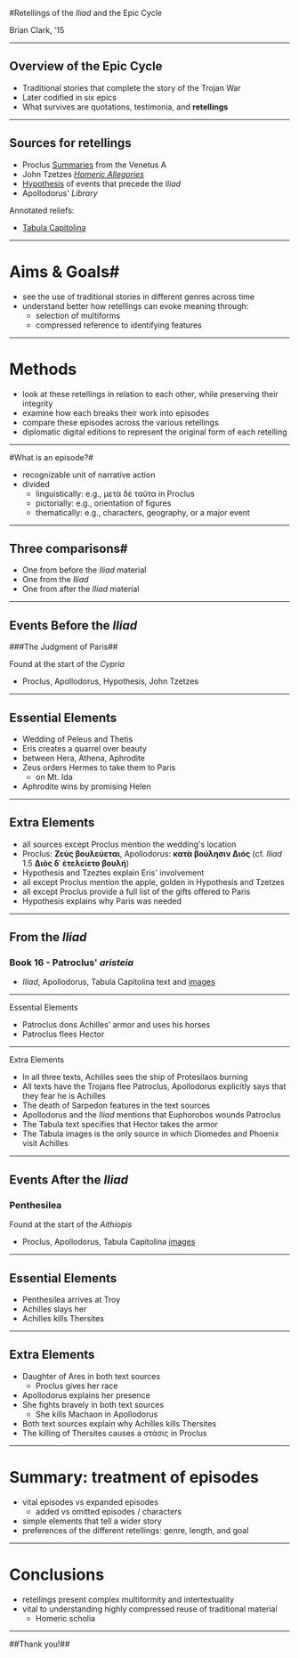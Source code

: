 #Retellings of the *Iliad* and the Epic Cycle

Brian Clark, '15

----------

## Overview of the Epic Cycle ##



- Traditional stories that complete the story of the Trojan War
- Later codified in six epics 
- What survives are quotations, testimonia, and  **retellings**


----------

## Sources for retellings


- Proclus [Summaries](http://www.homermultitext.org/hmt-digital/images?request=GetIIPMooViewer&urn=urn:cite:hmt:vaimg.VA006RN-0007) from the Venetus A
- John Tzetzes [*Homeric Allegories*](http://gallica.bnf.fr/ark:/12148/btv1b520005627/f22.zoom.r=.langFR)
- [Hypothesis](http://gallica.bnf.fr/ark:/12148/btv1b52500995q/f9.zoom.r=grec%202706.langFR) of events that precede the *Iliad*
- Apollodorus' *Library*

Annotated reliefs:

- [Tabula Capitolina](http://beta.hpcc.uh.edu/tomcat/hmt-digital/images?request=GetIIPMooViewer&urn=urn:cite:hmt:capimgs.Capitoline_1)

----------
# Aims & Goals#



- see the use of traditional stories in different genres across time
- understand better how retellings can evoke meaning through:
    - selection of multiforms
    - compressed reference to identifying features



----

# Methods #


- look at these retellings in relation to each other, while preserving their integrity
- examine how each breaks their work into episodes
- compare these episodes across the various retellings
- diplomatic digital editions to represent the original form of each retelling

----------


#What is an episode?#

- recognizable unit of narrative action
- divided 
    - linguistically: e.g., μετὰ δὲ ταῦτα in Proclus
    - pictorially:  e.g., orientation of figures
    - thematically: e.g., characters, geography, or a major event


----------


## Three comparisons#

- One from  before the *Iliad* material
- One from the *Iliad*
- One from after the *Iliad* material

----------
## Events Before the *Iliad* ##



###The Judgment of Paris##

Found at the start of the *Cypria*

- Proclus, Apollodorus, Hypothesis, John Tzetzes

----------

## Essential Elements 

- Wedding of Peleus and Thetis
- Eris creates a quarrel over beauty
- between Hera, Athena, Aphrodite
- Zeus orders Hermes to take them to Paris
	- on Mt. Ida
- Aphrodite wins by promising Helen 

----------

## Extra Elements ##



- all sources except Proclus mention the wedding's location
- Proclus: **Ζεὺς βουλεύεται**, Apollodorus: **κατὰ βούλησιν Διός**  (cf. *Iliad* 1.5   **Διὸς δ᾽ ἐτελείετο βουλή**)
- Hypothesis and Tzeztes explain Eris' involvement
- all except Proclus mention the apple, golden in Hypothesis and Tzetzes
- all except Proclus provide a full list of the gifts offered to Paris
- Hypothesis explains why Paris was needed


----------

## From the *Iliad* ##



### Book 16 - Patroclus' *aristeia* ###



- *Iliad*, Apollodorus, Tabula Capitolina text and [images](http://beta.hpcc.uh.edu/tomcat/hmt-digital/images?request=GetIIPMooViewer&urn=urn:cite:hmt:capimgs.Capitoline_10@0.0801,0.1943,0.8799,0.1733)


----------
Essential Elements

- Patroclus dons Achilles' armor and uses his horses
- Patroclus flees Hector


----------
Extra Elements

- In all three texts, Achilles sees the ship of Protesilaos burning
- All texts have the Trojans flee Patroclus, Apollodorus explicitly says that they fear he is Achilles
- The death of Sarpedon features in the text sources
- Apollodorus and the *Iliad* mentions that Euphorobos wounds Patroclus
- The Tabula text specifies that Hector takes the armor 
- The Tabula images is the only source in which Diomedes and Phoenix visit Achilles


----------

## Events After the *Iliad* ##



### Penthesilea ###



Found at the start of the *Aithiopis*

- Proclus, Apollodorus, Tabula Capitolina [images](http://beta.hpcc.uh.edu/tomcat/hmt-digital/images?request=GetIIPMooViewer&urn=urn:cite:hmt:capimgs.Capitoline_7@0.006,0.6947,0.313,0.148)



----------

## Essential Elements

- Penthesilea arrives at Troy
-  Achilles slays her
-  Achilles kills Thersites 



----------

## Extra Elements

- Daughter of Ares in both text sources
     - Proclus gives her race
- Apollodorus explains her presence
- She fights bravely in both text sources
     - She kills Machaon in Apollodorus
- Both text sources explain why Achilles kills Thersites
- The killing of Thersites causes a στάσις in Proclus


----------
# Summary: treatment of episodes #



- vital episodes vs expanded episodes
     - added vs omitted episodes / characters
-  simple elements that tell a wider story
- preferences of the different retellings:  genre, length, and goal

---


# Conclusions #

- retellings present complex multiformity and intertextuality
- vital to understanding highly compressed reuse of traditional material
     - Homeric scholia


----------


##Thank you!##
